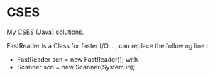 # CSES
My CSES (Java) solutions.

FastReader is a Class for faster I/O... , can replace the following line : 
-  FastReader scn = new FastReader();
 with
-  Scanner scn = new Scanner(System.in);
